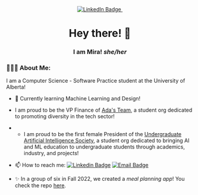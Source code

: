 <div id="badges" align="center">
  <a href="https://www.linkedin.com/in/mira-/">
    <img src="https://img.shields.io/badge/LinkedIn-blue?style=for-the-badge&logo=linkedin&logoColor=white" alt="LinkedIn Badge"/>
  </a>
  <img src="https://komarev.com/ghpvc/?username=mirap12&style=for-the-badge&color=blueviolet&base=0" alt=""/>
</div>

<div align="center">
  <h1>Hey there! 👋 </h1>
  <h3>I am Mira! <i>she/her</i></h3>
</div>

### 👩🏻‍💻 About Me:
I am a Computer Science - Software Practice student at the University of Alberta!
<!--
- :telescope: I work on various software development, as well as full-stack web development.
-->
- :seedling: Currently learning Machine Learning and Design!

- I am proud to be the VP Finance of [Ada's Team](https://adasteam.ca), a student org dedicated to promoting diversity in the tech sector!
- - I am proud to be the first female President of the [Undergraduate Artificial Intelligence Society](https://uais.dev/), a student org dedicated to bringing AI and ML education to undergraduate students through academics, industry, and projects!

<!--
- :zap: I am looking for 2024 internships in Software Development, Data Analysis, and Web Dev!
-->


- 📫 How to reach me: [![Linkedin Badge](https://img.shields.io/badge/LinkedIn-blue?style=for-the-badge&logo=linkedin&logoColor=white)](https://www.linkedin.com/in/mira-/) [![Email Badge](https://img.shields.io/badge/Email-red?style=for-the-badge&logo=gmail&logoColor=white)](mailto:mpatel2@ualberta.ca)


- ✨ In a group of six in Fall 2022, we created a _meal planning app_! You check the repo [here](https://github.com/CMPUT301F22T14/GetYourGroceries).


<!--
**mirap12/mirap12** is a ✨ _special_ ✨ repository because its `README.md` (this file) appears on your GitHub profile.

Here are some ideas to get you started:

- 🔭 I’m currently working on ...
- 🌱 I’m currently learning ...
- 👯 I’m looking to collaborate on ...
- 🤔 I’m looking for help with ...
- 💬 Ask me about ...
- 📫 How to reach me: ...
- 😄 Pronouns: ...
- ⚡ Fun fact: ...
-->
